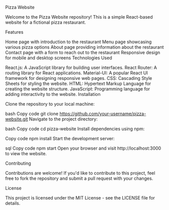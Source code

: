 Pizza Website

Welcome to the Pizza Website repository! This is a simple React-based website for a fictional pizza restaurant.

Features

Home page with introduction to the restaurant
Menu page showcasing various pizza options
About page providing information about the restaurant
Contact page with a form to reach out to the restaurant
Responsive design for mobile and desktop screens
Technologies Used

React.js: A JavaScript library for building user interfaces.
React Router: A routing library for React applications.
Material-UI: A popular React UI framework for designing responsive web pages.
CSS: Cascading Style Sheets for styling the website.
HTML: Hypertext Markup Language for creating the website structure.
JavaScript: Programming language for adding interactivity to the website.
Installation

Clone the repository to your local machine:

bash
Copy code
git clone https://github.com/your-username/pizza-website.git
Navigate to the project directory:

bash
Copy code
cd pizza-website
Install dependencies using npm:

Copy code
npm install
Start the development server:

sql
Copy code
npm start
Open your browser and visit http://localhost:3000 to view the website.

Contributing

Contributions are welcome! If you'd like to contribute to this project, feel free to fork the repository and submit a pull request with your changes.

License

This project is licensed under the MIT License - see the LICENSE file for details.
